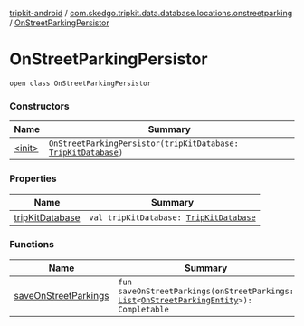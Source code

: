 [tripkit-android](../../index.md) / [com.skedgo.tripkit.data.database.locations.onstreetparking](../index.md) / [OnStreetParkingPersistor](./index.md)

# OnStreetParkingPersistor

`open class OnStreetParkingPersistor`

### Constructors

| Name | Summary |
|---|---|
| [&lt;init&gt;](-init-.md) | `OnStreetParkingPersistor(tripKitDatabase: `[`TripKitDatabase`](../../com.skedgo.tripkit.data.database/-trip-kit-database/index.md)`)` |

### Properties

| Name | Summary |
|---|---|
| [tripKitDatabase](trip-kit-database.md) | `val tripKitDatabase: `[`TripKitDatabase`](../../com.skedgo.tripkit.data.database/-trip-kit-database/index.md) |

### Functions

| Name | Summary |
|---|---|
| [saveOnStreetParkings](save-on-street-parkings.md) | `fun saveOnStreetParkings(onStreetParkings: `[`List`](https://kotlinlang.org/api/latest/jvm/stdlib/kotlin.collections/-list/index.html)`<`[`OnStreetParkingEntity`](../-on-street-parking-entity/index.md)`>): Completable` |
